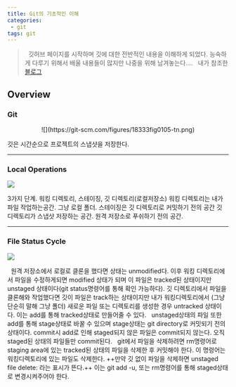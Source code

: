 ```yaml
---
title: Git의 기초적인 이해
categories:
 - git
tags: git
---
```


> &nbsp; 깃허브 페이지를 시작하며 깃에 대한 전반적인 내용을 이해하게 되었다. 능숙하게 다루기 위해서 배울 내용들이 많지만 나중을 위해 남겨놓는다....
 &nbsp; 내가 참조한 [블로그](https://git-scm.com/book/ko/v1/)

<!-- more -->

## Overview
### Git
<center><div>![](https://git-scm.com/figures/18333fig0105-tn.png) <div></center>


깃은 시간순으로 프로젝트의 스냅샷을 저장한다.

___

### Local Operations
![](https://git-scm.com/figures/18333fig0106-tn.png)

3가지 단계. 워킹 디렉토리, 스테이징, 깃 디렉토리(로컬저장소)
워킹 디렉토리는 내가 파일 작업하는공간. 그냥 로컬 폴더.
스테이징은 깃 디렉토리로 커밋하기 전의 공간
깃 디렉토리가 스냅샷 저장하는 공간. 원격 저장소로 푸쉬하기 전의 공간.

___

### File Status Cycle
![](https://git-scm.com/figures/18333fig0201-tn.png)

&nbsp; 원격 저장소에서 로컬로 클론을 했다면 상태는 unmodified다. 이후 워킹 디렉토리에서 파일을 수정하게되면 modified 상태가 되며 이 파일은 tracked된 상태이지만 unstaged 상태이다(git status명령어를 통해 확인 가능하다). 깃 디렉토리에서 파일을 클론해와 작업했다면 깃이 파일은 track하는 상태이지만 내가 워킹디렉토리에서 (그냥 단순히 말해 그냥 폴더) 새로운 파일 또는 디렉토리를 생성한 경우 untracked 상태이다. 이는 add를 통해 tracked상태로 만들어줄 수 있다.
&nbsp; unstaged상태의 파일 또한 add를 통해 stage상태로 바꿀 수 있으며 stage상태는 git directory로 커밋되기 전의 상태이다. commit시 add로 인해 staged되지 않은 파일은 commit되지 않는다. 오직 staged된 상태의 파일들만 commit된다.
&nbsp; git에서 파일을 삭제하려면 rm명령어로 staging area에 있는 tracked된 상태의 파일을 삭제한 후 커밋해야 한다. 이 명령어는 워킹디렉토리에 있는 파일도 삭제한다. ++만약 깃 없이 파일을 삭제하면 unstaged file delete: 라는 표시가 뜬다.++ 이는 git add -u, 또는 rm명령어를 통해 staged상태로 변경시켜주어야 한다.